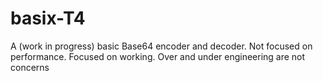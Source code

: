 # basix-T4

A (work in progress) basic Base64 encoder and decoder. Not focused on performance. Focused on working. Over and under engineering are not concerns